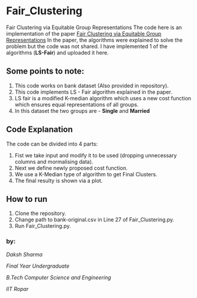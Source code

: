 # Fair_Clustering
Fair Clustering via Equitable Group Representations
The code here is an implementation of the paper [Fair Clustering via Equitable Group Representations](https://arxiv.org/pdf/2006.11009.pdf)
In the paper, the algorithms were explained to solve the problem but the code was not shared. I have implemented 1 of the algorithms (**LS-Fair**) and uploaded it here.

## Some points to note:

1. This code works on bank dataset (Also provided in repository).
2. This code implements LS - Fair algorithm explained in the paper.
3. LS fair is a modified K-median algorithm which uses a new cost function which ensures equal representations of all groups.
4. In this dataset the two groups are - **Single** and **Married**

## Code Explanation

The code can be divided into 4 parts:
1. Fist we take input and modify it to be used (dropping unnecessary columns and mormalising data).
2. Next we define newly proposed cost function.
3. We use a K-Median type of algorithm to get Final Clusters.
4. The final resulty is shown via a plot.

## How to run

1. Clone the repository.
2. Change path to bank-original.csv in Line 27 of Fair_Clustering.py.
3. Run Fair_Clustering.py.

### by:

*Daksh Sharma*

*Final Year Undergraduate*

*B.Tech Computer Science and Engineering*

*IIT Ropar*
